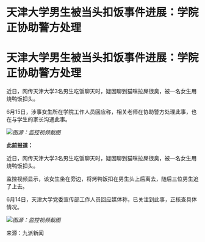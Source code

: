 # 天津大学男生被当头扣饭事件进展：学院正协助警方处理

# 天津大学男生被当头扣饭事件进展：学院正协助警方处理

近日，网传天津大学3名男生吃饭聊天时，疑因聊到猫咪拉屎很臭，被一名女生用烧鸭饭扣头。

6月15日，涉事女生所在学院工作人员回应称，相关老师在协助警方处理此事，也在与学生的家长沟通此事。

![](https://inews.gtimg.com/om_bt/O31yLonRDvDB8TmNm32Ye41dPfjBYs1EusanM6m6wUvUgAA/1000)_图源：监控视频截图_

**此前报道：**

近日，网传天津大学3名男生吃饭聊天时，疑因聊到猫咪拉屎很臭，被一名女生用烧鸭饭扣头。

监控视频显示，该女生坐在旁边，将烤鸭饭扣在男生头上后离去，随后三位男生追了上去。

6月14日，天津大学党委宣传部工作人员回应媒体称，已关注到此事，正核查具体情况。

![](https://inews.gtimg.com/om_bt/OxJ40n8j29QDeCGSR_rtYkrsE_UlinPTnsfxZWPb9PJhoAA/1000)_图源：监控视频截图_

来源：九派新闻

